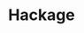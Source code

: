 ---
git: https://github.com/haskell/hackage-server
logohandle: haskell_hackage
sort: hackage
title: Hackage
website: https://hackage.haskell.org/
---
